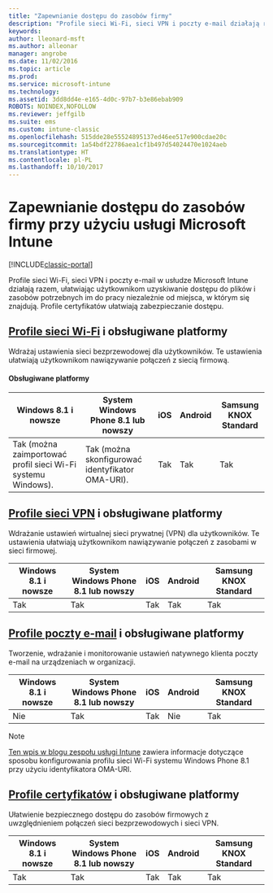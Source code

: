 ```yaml
---
title: "Zapewnianie dostępu do zasobów firmy"
description: "Profile sieci Wi-Fi, sieci VPN i poczty e-mail działają razem, ułatwiając użytkownikom uzyskiwanie dostępu do plików i zasobów potrzebnych im do pracy."
keywords: 
author: lleonard-msft
ms.author: alleonar
manager: angrobe
ms.date: 11/02/2016
ms.topic: article
ms.prod: 
ms.service: microsoft-intune
ms.technology: 
ms.assetid: 3dd8dd4e-e165-4d0c-97b7-b3e86ebab909
ROBOTS: NOINDEX,NOFOLLOW
ms.reviewer: jeffgilb
ms.suite: ems
ms.custom: intune-classic
ms.openlocfilehash: 515dde28e55524895137ed46ee517e900cdae20c
ms.sourcegitcommit: 1a54bdf22786aea1cf1b497d54024470e1024aeb
ms.translationtype: HT
ms.contentlocale: pl-PL
ms.lasthandoff: 10/10/2017
---
```

# <a name="enable-access-to-company-resources-with-microsoft-intune"></a>Zapewnianie dostępu do zasobów firmy przy użyciu usługi Microsoft Intune

[!INCLUDE[classic-portal](../includes/classic-portal.md)]

Profile sieci Wi-Fi, sieci VPN i poczty e-mail w usłudze Microsoft Intune działają razem, ułatwiając użytkownikom uzyskiwanie dostępu do plików i zasobów potrzebnych im do pracy niezależnie od miejsca, w którym się znajdują. Profile certyfikatów ułatwiają zabezpieczanie dostępu.

## <a name="wi-fi-profileswi-fi-connections-in-microsoft-intunemd-and-supported-platforms"></a>[Profile sieci Wi-Fi](wi-fi-connections-in-microsoft-intune.md) i obsługiwane platformy

Wdrażaj ustawienia sieci bezprzewodowej dla użytkowników. Te ustawienia ułatwiają użytkownikom nawiązywanie połączeń z siecią firmową.
#### <a name="supported-platforms"></a>Obsługiwane platformy

|Windows 8.1 i nowsze|System Windows Phone 8.1 lub nowszy|iOS|Android|Samsung KNOX Standard|
|---------------------|---------------------------|---|-------|------------|
|Tak (można zaimportować profil sieci Wi-Fi systemu Windows).|Tak (można skonfigurować identyfikator OMA-URI). |Tak|Tak|Tak|

## <a name="vpn-profilesvpn-connections-in-microsoft-intunemd-and-supported-platforms"></a>[Profile sieci VPN](vpn-connections-in-microsoft-intune.md) i obsługiwane platformy
Wdrażanie ustawień wirtualnej sieci prywatnej (VPN) dla użytkowników. Te ustawienia ułatwiają użytkownikom nawiązywanie połączeń z zasobami w sieci firmowej.

|Windows 8.1 i nowsze|System Windows Phone 8.1 lub nowszy|iOS|Android|Samsung KNOX Standard|
|---------------------|---------------------------|---|-------|------------|
|Tak|Tak|Tak|Tak|Tak|

## <a name="email-profilesconfigure-access-to-corporate-email-using-email-profiles-with-microsoft-intunemd-and-supported-platforms"></a>[Profile poczty e-mail](configure-access-to-corporate-email-using-email-profiles-with-microsoft-intune.md) i obsługiwane platformy
Tworzenie, wdrażanie i monitorowanie ustawień natywnego klienta poczty e-mail na urządzeniach w organizacji.

|Windows 8.1 i nowsze|System Windows Phone 8.1 lub nowszy|iOS|Android|Samsung KNOX Standard|
|---------------------|---------------------------|---|-------|------------|
|Nie|Tak|Tak|Nie|Tak|
> [!NOTE]
> [Ten wpis w blogu zespołu usługi Intune](https://blogs.technet.microsoft.com/enterprisemobility/2015/02/19/using-oma-uri-to-create-custom-wi-fi-profiles-for-windows-phone-8-1/) zawiera informacje dotyczące sposobu konfigurowania profilu sieci Wi-Fi systemu Windows Phone 8.1 przy użyciu identyfikatora OMA-URI.

## <a name="certificate-profilessecure-resource-access-with-certificate-profilesmd-and-supported-platforms"></a>[Profile certyfikatów](secure-resource-access-with-certificate-profiles.md) i obsługiwane platformy
Ułatwienie bezpiecznego dostępu do zasobów firmowych z uwzględnieniem połączeń sieci bezprzewodowych i sieci VPN.

|Windows 8.1 i nowsze|System Windows Phone 8.1 lub nowszy|iOS|Android|Samsung KNOX Standard|
|---------------------|---------------------------|---|-------|------------|
|Tak|Tak|Tak|Tak|Tak|
